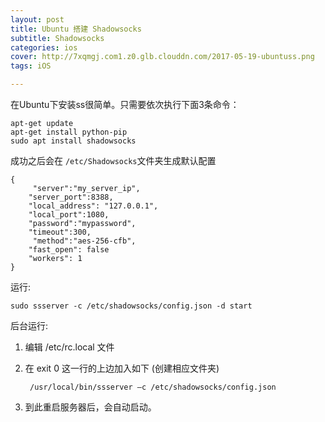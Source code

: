 ```yaml
---
layout: post
title: Ubuntu 搭建 Shadowsocks
subtitle: Shadowsocks
categories: ios
cover: http://7xqmgj.com1.z0.glb.clouddn.com/2017-05-19-ubuntuss.png
tags: iOS

---
```


在Ubuntu下安装ss很简单。只需要依次执行下面3条命令：

	apt-get update
	apt-get install python-pip
	sudo apt install shadowsocks
	
成功之后会在 ```/etc/Shadowsocks```文件夹生成默认配置

	{
   		 "server":"my_server_ip",
	    "server_port":8388,
	    "local_address": "127.0.0.1",
	    "local_port":1080,
	    "password":"mypassword",
	    "timeout":300,
   		 "method":"aes-256-cfb",
	    "fast_open": false
	    "workers": 1
	}  
	
运行:

	sudo ssserver -c /etc/shadowsocks/config.json -d start  
	
后台运行:  

1. 编辑 /etc/rc.local 文件
2. 在 exit 0 这一行的上边加入如下  (创建相应文件夹)

		/usr/local/bin/ssserver –c /etc/shadowsocks/config.json
		
3. 到此重启服务器后，会自动启动。